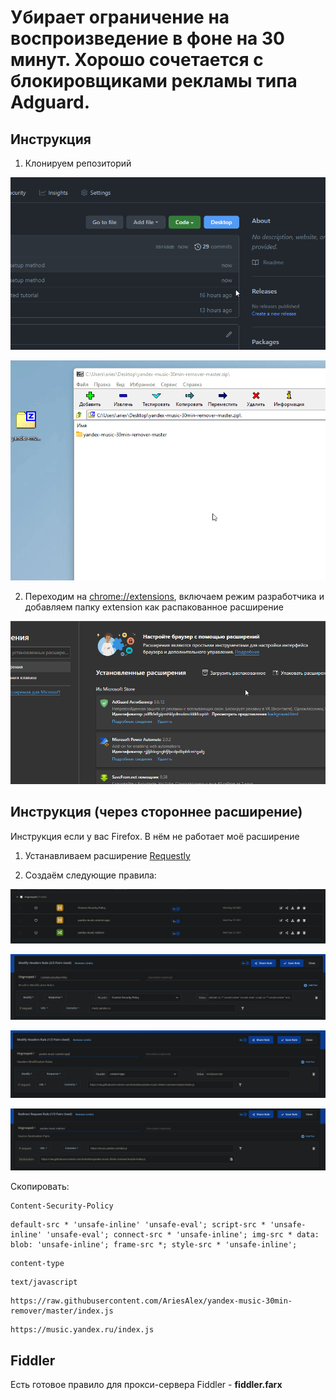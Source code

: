# Убирает ограничение на воспроизведение в фоне на 30 минут. Хорошо сочетается с блокировщиками рекламы типа Adguard.

## Инструкция
1. Клонируем репозиторий
  
![](tutorial/1.gif)
  
![](tutorial/2.gif)
  
2. Переходим на [chrome://extensions](chrome://extensions), включаем режим разработчика и добавляем папку extension как распакованное расширение
  
![](tutorial/3.gif)

## Инструкция (через стороннее расширение)
Инструкция если у вас Firefox. В нём не работает моё расширение
  
1. Устанавливаем расширение [Requestly](https://app.requestly.io)
  

2. Создаём следующие правила:
  
![](tutorial/old/1.png)
  
![](tutorial/old/2.png)
  
![](tutorial/old/3.png)
  
![](tutorial/old/4.png)
  
Скопировать:
```
Content-Security-Policy
```

```
default-src * 'unsafe-inline' 'unsafe-eval'; script-src * 'unsafe-inline' 'unsafe-eval'; connect-src * 'unsafe-inline'; img-src * data: blob: 'unsafe-inline'; frame-src *; style-src * 'unsafe-inline';
```

```
content-type
```

```
text/javascript
```

```
https://raw.githubusercontent.com/AriesAlex/yandex-music-30min-remover/master/index.js
```

```
https://music.yandex.ru/index.js
```
## Fiddler
Есть готовое правило для прокси-сервера Fiddler - **fiddler.farx**